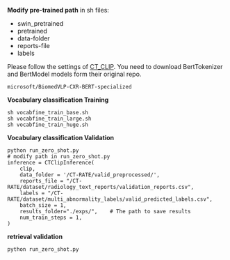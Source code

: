 **Modify pre-trained path** in sh files:
- swin_pretrained
- pretrained
- data-folder
- reports-file
- labels

Please follow the settings of [CT_CLIP](https://github.com/ibrahimethemhamamci/CT-CLIP).
You need to download BertTokenizer and BertModel models form their original repo.
```
microsoft/BiomedVLP-CXR-BERT-specialized
```

**Vocabulary classification Training** 
```
sh vocabfine_train_base.sh
sh vocabfine_train_large.sh
sh vocabfine_train_huge.sh
```
**Vocabulary classification Validation** 
```
python run_zero_shot.py
# modify path in run_zero_shot.py
inference = CTClipInference(
    clip,
    data_folder = '/CT-RATE/valid_preprocessed/',
    reports_file = "/CT-RATE/dataset/radiology_text_reports/validation_reports.csv",
    labels = "/CT-RATE/dataset/multi_abnormality_labels/valid_predicted_labels.csv",
    batch_size = 1,
    results_folder="./exps/",    # The path to save results
    num_train_steps = 1,
)
```

**retrieval validation**
```
python run_zero_shot.py
```
